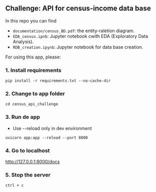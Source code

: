 ## Challenge: API for census-income data base

In this repo you can find

- `documentation/census_BD.pdf`: the entity-raletion diagram.
- `EDA_census.ipnb`: Jupyter notebook cwith EDA (Exploratory Data Analysis).
- `RDB_creation.ipynb`: Jupyter notebook for data base creation.

For using this app, please:

### 1. Install requirements
```
pip install -r requirements.txt --no-cache-dir
```

### 2. Change to app folder
```
cd census_api_challenge
```

### 3. Run de app
* Use --reload only in dev environment
```
uvicorn app:app --reload --port 8000
```

### 4. Go to localhost
http://127.0.0.1:8000/docs

### 5. Stop the server
```
ctrl + c
```